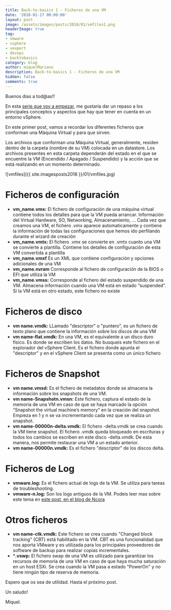 ```yaml
---
title: Back-to-basics 1 - Ficheros de una VM
date: '2018-01-17 00:00:00'
layout: post
image: /assets/images/posts/2018/01/vmfiles1.png
headerImage: true
tag:
- vmware
- vsphere
- vexpert
- devops
- backtobasics
category: blog
author: miquelMariano
description: Back-to-basics 1 - Ficheros de una VM
hidden: false
comments: true
---
```


Buenos dias a tod@as!!

En esta [serie que voy a empezar](https://miquelmariano.github.io/tags/#backtobasics), me gustaría dar un repaso a los principales conceptos y aspectos que hay que tener en cuenta en un entorno vSphere.

En este primer post, vamos a recordar los diferentes ficheros que conforman una Máquina Virtual y para que sirven.

Los archivos que conforman una Máquina Virtual, generalmente, residen dentro de la carpeta (nombre de su VM) colocada en un datastore. Los archivos presentes en esta carpeta dependerán del estado en el que se encuentre la VM (Encendido / Apagado / Suspendido) y la acción que se está realizando en un momento determinado.

![vmfiles]({{ site.imagesposts2018 }}/01/vmfiles.jpg)

# Ficheros de configuración

+ **vm_name.vmx:**	El fichero de configuración de una máquina virtual contiene todos los detalles para que la VM pueda arrancar. Información del Virtual Hardware, SO, Networking, Almacenamiento, ...
Cada vez que creamos una VM, el fichero .vmx aparece automaticamente y contiene la información de todas las configuraciones que hemos ido perfilando durante el wizard de creación
+ **vm_name.vmtx:** El fichero .vmx se convierte en .vmtx cuanto una VM se convierte a plantilla. Contiene los detalles de configuración de esta VM convertida a plantilla
+ **vm_name.vmxf**	Es un XML que contiene configuración y opciones adicionales de una VM
+ **vm_name.nvram**	Corresponde al fichero de configuración de la BIOS o EFI que utiliza la VM
+ **vm_name.vmss:** Corresponde al fichero del estado suspendido de una VM. Almacena información cuando una VM está en estado “suspended”. Si la VM está en otro estado, este fichero no existe

# Ficheros de disco

+ **vm name.vmdk:**	LLamado "descriptor" o "puntero", es un fichero de texto plano que contiene la información sobre los discos de una VM
+ **vm name-flat.vmdk:** En una VM, es el equivalente a un disco duro físico. Es donde se escriben los datos. No busqueis este fichero en el explorador del vSphere Client. Es el fichero donde apunta el "descriptor" y en el vSphere Client se presenta como un único fichero

# Ficheros de Snapshot

+ **vm name.vmsd:**	Es el fichero de metadatos donde se almacena la información sobre los snapshots de una VM.
+ **vm name-Snapshotn.vmsn:** Este fichero, captura el estado de la memoria de una VM en caso de que se haya marcado la opción “Snapshot the virtual machine’s memory” en la creación del snapshot. Empieza en 1 y n se va incrementando cada vez que se realiza un snapshot.
+ **vm name-00000n-delta.vmdk:** El fichero -delta.vmdk se crea cuando la VM tiene snapshot. El fichero .vmdk queda bloqueado en escrituras y todos los cambios se escriben en este disco -delta.vmdk. De esta manera, nos permite restaurar una VM a un estado anterior.
+ **vm name-00000n.vmdk:**	Es el fichero "descriptor" de los discos delta.

# Ficheros de Log

+ **vmware.log:** Es el fichero actual de logs de la VM. Se utiliza para tareas de troubleshooting.
+ **vmware-n.log:**	Son los logs antiguos de la VM. Podeis leer mas sobre este tema en [este post, en el blog de Ncora](https://www.ncora.com/blog/configuracion-de-logs-en-maquinas-virtuales/)

# Otros ficheros

+ **vm name-ctk.vmdk:**	Este fichero se crea cuando  "Changed block tracking" (CBT) está habilitado en la VM. CBT es una funcionalidad que nos aporta VMware y es utilizada para los principales proveedores de software de backup para realizar copias incrementales.
+ ***.vswp:** El fichero swap de una VM es utilizado para garantizar los recursos de memoria de una VM en caso de que haya mucha saturación en un host ESXi. Se crea cuando la VM pasa a estado "PowerOn" y no tiene ningún tipo de reserva de memoria.
 

Espero que os sea de utilidad. Hasta el próximo post.

Un saludo!

Miquel.

